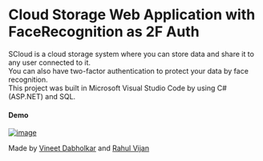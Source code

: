 # Cloud Storage Web Application with FaceRecognition as 2F Auth

SCloud is a cloud storage system where you can store data and share it to any user connected to it.  
You can also have two-factor authentication to protect your data by face recognition.  
This project was built in Microsoft Visual Studio Code by using C#(ASP.NET) and SQL.   




#### Demo

[![image](https://user-images.githubusercontent.com/69571769/173809833-7d8b778d-f048-4461-88cd-0a2215b22bd6.png)](https://drive.google.com/file/d/1m4VjrXCdJOOXuZban1Ac--veb3FO0f3m/view?usp=sharing)

Made by <a href="https://github.com/VineetDabholkar2002">Vineet Dabholkar</a> and <a href="https://github.com/rv2442">Rahul Vijan</a>


